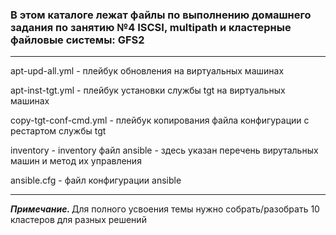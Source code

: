 <h3>В этом каталоге лежат файлы по выполнению домашнего задания по занятию №4
ISCSI, multipath и кластерные файловые системы: GFS2</h3>
<hr>
<p>apt-upd-all.yml -  плейбук обновления на виртуальных машинах</p>
<p>apt-inst-tgt.yml - плейбук установки службы tgt на виртуальных машинах </p>
<p>copy-tgt-conf-cmd.yml - плейбук копирования файла конфигурации с рестартом службы tgt</p>
<p>  </p>
<p>inventory - inventory файл ansible - здесь указан перечень вирутальных машин и метод их управления</p>
<p>ansible.cfg - файл конфигурации ansible</p>
<hr>
<p><i><b>Примечание. </b></i>Для полного усвоения темы нужно собрать/разобрать 10 кластеров для разных решений</p>


